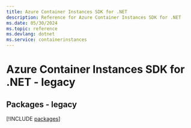 ```yaml
---
title: Azure Container Instances SDK for .NET
description: Reference for Azure Container Instances SDK for .NET
ms.date: 05/30/2024
ms.topic: reference
ms.devlang: dotnet
ms.service: containerinstances
---
```

# Azure Container Instances SDK for .NET - legacy
## Packages - legacy
[!INCLUDE [packages](container-instances-index.md)]